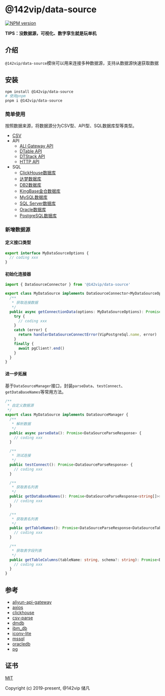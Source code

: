 # @142vip/data-source

[![NPM version](https://img.shields.io/npm/v/@142vip/data-source?labelColor=0b3d52&color=1da469&label=version)](https://www.npmjs.com/package/@142vip/data-source)

**TIPS：没数据源，可视化、数字孪生就是玩单机**

## 介绍

`@142vip/data-source`模块可以用来连接多种数据源，支持从数据源快速获取数据

## 安装

```bash
npm install @142vip/data-source
# 使用pnpm
pnpm i @142vip/data-source
```

### 简单使用

按照数据来源，将数据源分为CSV型、API型、SQL数据库型等类型。

- [CSV](./docs/csv.md)
- API
  - [ALI Gateway API](docs/apis/vip-ali-gateway-api.md)
  - [DTable API](docs/apis/vip-dtable-api.md)
  - [DTStack API](docs/apis/vip-dtstack-api.md)
  - [HTTP API](docs/apis/vip-http-api.md)
- SQL
  - [ClickHouse数据库](docs/sql/vip-clickhouse.md)
  - [达梦数据库](docs/sql/vip-dameng.md)
  - [DB2数据库](docs/sql/vip-ibm-db.md)
  - [KingBase金仓数据库](docs/sql/vip-kingbase.md)
  - [MySQL数据库](docs/sql/vip-mysql.md)
  - [SQL Server数据库](docs/sql/vip-mssql.md)
  - [Oracle数据库](docs/sql/vip-oracle.md)
  - [PostgreSQL数据库](docs/sql/vip-postgresql.md)

### 新增数据源

#### 定义接口类型

```ts
export interface MyDataSourceOptions {
  // coding xxx
}
```

#### 初始化连接器

```ts
import { DataSourceConnector } from '@142vip/data-source'

export class MyDataSource implements DataSourceConnector<MyDataSourceOptions> {
  /**
   * 获取连接数据
   */
  public async getConnectionData(options: MyDataSourceOptions): Promise<DataSourceParseResponse> {
    try {
      // coding xxx
    }
    catch (error) {
      return handlerDataSourceConnectError(VipPostgreSql.name, error)
    }
    finally {
      await pgClient?.end()
    }
  }
}
```

#### 进一步拓展

基于`DataSourceManager`接口，封装`parseData`、`testConnect`、`getDataBaseNames`等常用方法。

```ts
/**
 * 自定义数据源
 */
export class MyDataSource implements DataSourceManager {
  /**
   * 解析数据
   */
  public async parseData(): Promise<DataSourceParseResponse> {
    // coding xxx
  }

  /**
   * 测试连接
   */
  public testConnect(): Promise<DataSourceParseResponse> {
    // coding xxx
  }

  /**
   * 获取表名列表
   */
  public getDataBaseNames(): Promise<DataSourceParseResponse<string[]>> {
    // coding xxx
  }

  /**
   * 获取表名列表
   */
  public getTableNames(): Promise<DataSourceParseResponse<DataSourceTable[]>> {
    // coding xxx
  }

  /**
   * 获取表字段列表
   */
  public getTableColumns(tableName: string, schema?: string): Promise<DataSourceParseResponse<DataSourceColumn[]>> {
    // coding xxx
  }
}
```

## 参考

- [aliyun-api-gateway](https://www.npmjs.com/package/aliyun-api-gateway)
- [axios](https://www.npmjs.com/package/axios)
- [clickhouse](https://www.npmjs.com/package/clickhouse)
- [csv-parse](https://www.npmjs.com/package/csv-parse)
- [dmdb](https://www.npmjs.com/package/dmdb)
- [ibm_db](https://www.npmjs.com/package/ibm_db)
- [iconv-lite](https://www.npmjs.com/package/iconv-lite)
- [mssql](https://www.npmjs.com/package/mssql)
- [oracledb](https://www.npmjs.com/package/oracledb)
- [pg](https://www.npmjs.com/package/pg)

## 证书

[MIT](https://opensource.org/license/MIT)

Copyright (c) 2019-present, @142vip 储凡
